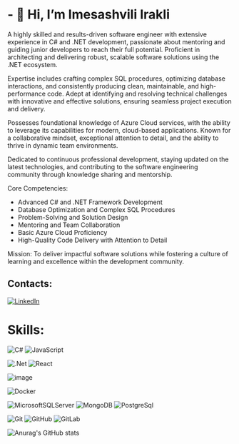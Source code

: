 # - 👋 Hi, I’m Imesashvili Irakli

A highly skilled and results-driven software engineer with extensive experience in C# and .NET development, passionate about mentoring and guiding junior developers to reach their full potential. Proficient in architecting and delivering robust, scalable software solutions using the .NET ecosystem.

Expertise includes crafting complex SQL procedures, optimizing database interactions, and consistently producing clean, maintainable, and high-performance code. Adept at identifying and resolving technical challenges with innovative and effective solutions, ensuring seamless project execution and delivery.

Possesses foundational knowledge of Azure Cloud services, with the ability to leverage its capabilities for modern, cloud-based applications. Known for a collaborative mindset, exceptional attention to detail, and the ability to thrive in dynamic team environments.

Dedicated to continuous professional development, staying updated on the latest technologies, and contributing to the software engineering community through knowledge sharing and mentorship.

Core Competencies:

- Advanced C# and .NET Framework Development
- Database Optimization and Complex SQL Procedures
- Problem-Solving and Solution Design
- Mentoring and Team Collaboration
- Basic Azure Cloud Proficiency
- High-Quality Code Delivery with Attention to Detail

Mission: To deliver impactful software solutions while fostering a culture of learning and excellence within the development community.

## Contacts:

<a href="https://www.linkedin.com/in/irakli-imesashvili/">![LinkedIn](https://img.shields.io/badge/linkedin-%230077B5.svg?style=for-the-badge&logo=linkedin&logoColor=white)</a>

# **Skills:**

![C#](https://img.shields.io/badge/c%23-%23239120.svg?style=for-the-badge&logo=c-sharp&logoColor=white)
![JavaScript](https://img.shields.io/badge/javascript-%23323330.svg?style=for-the-badge&logo=javascript&logoColor=%23F7DF1E)

![.Net](https://img.shields.io/badge/.NET-5C2D91?style=for-the-badge&logo=.net&logoColor=white)
![React](https://img.shields.io/badge/react-%2320232a.svg?style=for-the-badge&logo=react&logoColor=%2361DAFB)

![image](https://user-images.githubusercontent.com/77686006/199956247-5a1f2bc6-afe0-4fc7-8edc-cf8f535e6c5d.png)

![Docker](https://img.shields.io/badge/docker-%230db7ed.svg?style=for-the-badge&logo=docker&logoColor=white)

![MicrosoftSQLServer](https://img.shields.io/badge/Microsoft%20SQL%20Sever-CC2927?style=for-the-badge&logo=microsoft%20sql%20server&logoColor=white)
![MongoDB](https://img.shields.io/badge/MongoDB-%234ea94b.svg?style=for-the-badge&logo=mongodb&logoColor=white)
![PostgreSql](https://img.shields.io/badge/PostgreSQL-316192?style=for-the-badge&logo=postgresql&logoColor=white)

![Git](https://img.shields.io/badge/git-%23F05033.svg?style=for-the-badge&logo=git&logoColor=white)
![GitHub](https://img.shields.io/badge/github-%23121011.svg?style=for-the-badge&logo=github&logoColor=white)
![GitLab](https://img.shields.io/badge/gitlab-%23181717.svg?style=for-the-badge&logo=gitlab&logoColor=white)

![Anurag's GitHub stats](https://github-readme-stats.vercel.app/api?username=ImesashviliIrakli&show_icons=true&theme=radical)


